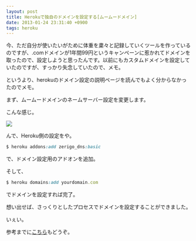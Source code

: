 ```yaml
---
layout: post
title: Herokuで独自のドメインを設定する[ムームードメイン]
date: 2013-01-24 23:31:40 +0900
tags: heroku
---
```

今、ただ自分が使いたいがために体重を粛々と記録していくツールを作っているのですが、.comドメインが1年間99円というキャンペーンに惹かれてドメインを取ったので、設定しようと思ったんです。以前にもカスタムドメインを設定していたのですが、すっかり失念していたので、メモ。

というより、herokuのドメイン設定の説明ページを読んでもよく分からなかったのでメモ。

まず、ムームードメインのネームサーバー設定を変更します。

こんな感じ。

![](https://skim.milk200.cc/20130124_heroku/name.png)

んで、Heroku側の設定をや。

```ruby
$ heroku addons:add zerigo_dns:basic
```

で、ドメイン設定用のアドオンを追加。

そして、

```ruby
$ heroku domains:add yourdomain.com
```

でドメインを設定すれば完了。

想い出せば、さっくりとしたプロセスでドメインを設定することができました。

いぇい。

参考までに[こちら](https://devcenter.heroku.com/articles/zerigo_dns)もどうぞ。
